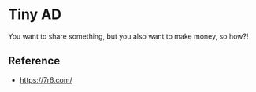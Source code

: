 # Tiny AD

You want to share something, but you also want to make money, so how?!

## Reference
* https://7r6.com/
